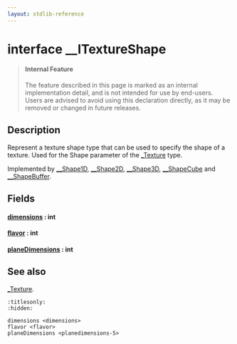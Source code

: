 ```yaml
---
layout: stdlib-reference
---
```


# interface \_\_ITextureShape

> #### Internal Feature
> The feature described in this page is marked as an internal implementation detail, and is not intended for use by end-users.
> Users are advised to avoid using this declaration directly, as it may be removed or changed in future releases.

## Description

Represent a texture shape type that can be used to specify the shape of a texture.
Used for the <span class='code'>Shape</span> parameter of the <span class='code'><a href="../../types/0texture-01/index.html" class="code_type">_Texture</a></span> type.

Implemented by <span class='code'><a href="../../types/0_shape1d-028/index.html" class="code_type">__Shape1D</a></span>, <span class='code'><a href="../../types/0_shape2d-028/index.html" class="code_type">__Shape2D</a></span>, <span class='code'><a href="../../types/0_shape3d-028/index.html" class="code_type">__Shape3D</a></span>, <span class='code'><a href="../../types/0_shapecube-027/index.html" class="code_type">__ShapeCube</a></span> and <span class='code'><a href="../../types/0_shapebuffer-027/index.html" class="code_type">__ShapeBuffer</a></span>.


## Fields

####  <a id="decl-dimensions"></a>[dimensions](dimensions.html) : int
####  <a id="decl-flavor"></a>[flavor](flavor.html) : int
####  <a id="decl-planeDimensions"></a>[planeDimensions](planedimensions-5.html) : int

## See also

<span class='code'><a href="../../types/0texture-01/index.html" class="code_type">_Texture</a></span>.


```{toctree}
:titlesonly:
:hidden:

dimensions <dimensions>
flavor <flavor>
planeDimensions <planedimensions-5>
```
